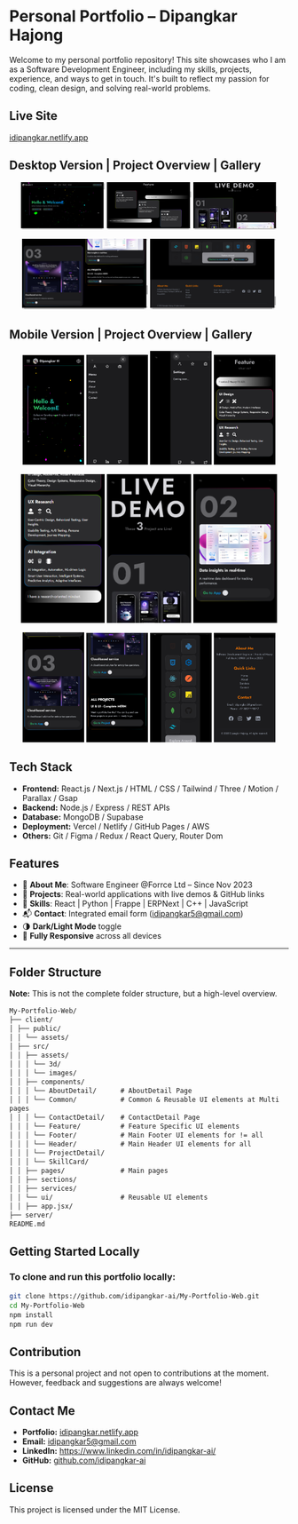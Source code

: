 # Personal Portfolio – Dipangkar Hajong

Welcome to my personal portfolio repository! This site showcases who I am as a Software Development Engineer, including my skills, projects, experience, and ways to get in touch. It's built to reflect my passion for coding, clean design, and solving real-world problems.

## Live Site

[idipangkar.netlify.app](https://idipangkar.netlify.app/)

## Desktop Version | Project Overview | Gallery

<p align="center">
  <img src="./client/public/assets/screenshots/imgdesk1.png" alt="Screenshot for Desk view 1" width="30%" />
  <img src="./client/public/assets/screenshots/imgdesk2.png" alt="Screenshot for Desk view 2" width="30%" />
  <img src="./client/public/assets/screenshots/imgdesk3.png" alt="Screenshot for Desk view 3" width="30%" />
</p>
<p align="center">
  <img src="./client/public/assets/screenshots/imgdesk4.png" alt="Screenshot for Desk view 4" width="45%" />
  <img src="./client/public/assets/screenshots/imgdesk5.png" alt="Screenshot for Desk view 5" width="45%" />

</p>

## Mobile Version | Project Overview | Gallery

<p align="center">
  <img src="./client/public/assets/screenshots/imgmob1.png" alt="Screenshot for Mobile view 1" width="22%" />
  <img src="./client/public/assets/screenshots/imgmob2.png" alt="Screenshot for Mobile view 2" width="22%" />
  <img src="./client/public/assets/screenshots/imgmob3.png" alt="Screenshot for Mobile view 3" width="22%" />
  <img src="./client/public/assets/screenshots/imgmob4.png" alt="Screenshot for Mobile view 4" width="22%" />
</p>
<p align="center">
  <img src="./client/public/assets/screenshots/imgmob5.png" alt="Screenshot for Mobile view 9" width="30%" />
  <img src="./client/public/assets/screenshots/imgmob6.png" alt="Screenshot for Mobile view 10" width="30%" />
  <img src="./client/public/assets/screenshots/imgmob7.png" alt="Screenshot for Mobile view 11" width="30%" />
</p>
<p align="center">
  <img src="./client/public/assets/screenshots/imgmob8.png" alt="Screenshot for Mobile view 5" width="22%" />
  <img src="./client/public/assets/screenshots/imgmob9.png" alt="Screenshot for Mobile view 6" width="22%" />
  <img src="./client/public/assets/screenshots/imgmob10.png" alt="Screenshot for Mobile view 7" width="22%" />
  <img src="./client/public/assets/screenshots/imgmob11.png" alt="Screenshot for Mobile view 8" width="22%" />
</p>

## Tech Stack

- **Frontend:** React.js / Next.js / HTML / CSS / Tailwind / Three / Motion / Parallax / Gsap
- **Backend:** Node.js / Express / REST APIs
- **Database:** MongoDB / Supabase
- **Deployment:** Vercel / Netlify / GitHub Pages / AWS
- **Others:** Git / Figma / Redux / React Query, Router Dom

## Features

- 👤 **About Me**: Software Engineer @Forrce Ltd – Since Nov 2023
- 💼 **Projects**: Real-world applications with live demos & GitHub links
- 🧠 **Skills**: React | Python | Frappe | ERPNext | C++ | JavaScript
- 📬 **Contact**: Integrated email form (idipangkar5@gmail.com)
- 🌗 **Dark/Light Mode** toggle
- 📱 **Fully Responsive** across all devices

---

## Folder Structure

**Note:** This is not the complete folder structure, but a high-level overview.

```
My-Portfolio-Web/
├── client/
│ ├── public/
│ │ └── assets/
│ ├── src/
│ │ ├── assets/
│ │ │ └── 3d/
│ │ │ └── images/
│ │ ├── components/
│ │ │ └── AboutDetail/      # AboutDetail Page
│ │ │ └── Common/           # Common & Reusable UI elements at Multi pages
│ │ │ └── ContactDetail/    # ContactDetail Page
│ │ │ └── Feature/          # Feature Specific UI elements
│ │ │ └── Footer/           # Main Footer UI elements for != all
│ │ │ └── Header/           # Main Header UI elements for all
│ │ │ └── ProjectDetail/
│ │ │ └── SkillCard/
│ │ ├── pages/              # Main pages
│ │ ├── sections/
│ │ ├── services/
│ │ └── ui/                 # Reusable UI elements
│ │ ├── app.jsx/
├── server/
README.md
```

## Getting Started Locally

### To clone and run this portfolio locally:

```bash
git clone https://github.com/idipangkar-ai/My-Portfolio-Web.git
cd My-Portfolio-Web
npm install
npm run dev
```

## Contribution

This is a personal project and not open to contributions at the moment. However, feedback and suggestions are always welcome!

## Contact Me

- **Portfolio:** [idipangkar.netlify.app](https://idipangkar.netlify.app)
- **Email:** idipangkar5@gmail.com
- **LinkedIn:** https://www.linkedin.com/in/idipangkar-ai/
- **GitHub:** [github.com/idipangkar-ai](https://github.com/idipangkar-ai)

## License

This project is licensed under the MIT License.
